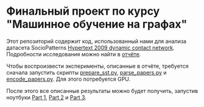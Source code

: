 # Финальный проект по курсу "Машинное обучение на графах"

Этот репозиторий содержит код, использованный нами для анализа датасета SocioPatterns [Hypertext 2009 dynamic contact network](http://www.sociopatterns.org/datasets/hypertext-2009-dynamic-contact-network/). Подробности исследования можно найти в [отчёте](https://drive.google.com/file/d/1Xu33-dfLUXxKEPA4Td_hJV4Cg0mHMSZM/view?usp=sharing).

Чтобы воспроизвести эксперименты, описанные в отчёте, требуется сначала запустить скрипты [prepare_sst.py](/prepare_sst.py), [parse_papers.py](/parse_papers.py) и [encode_papers.py](/encode_papers.py). Для этого потребуется GPU.

После этого все описанные результаты можно будет получить, запустив ноутбуки [Part 1](/Part%201%20-%20Text%20Classification.ipynb), [Part 2](/Part%202%20-%20Graph%20of%20Papers.ipynb) и [Part 3](/Part%203%20-%20Temporal%20Structure.ipynb).